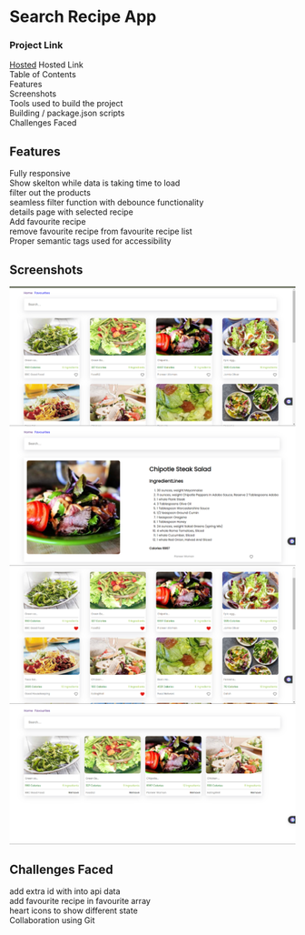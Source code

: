 # Search Recipe App

### Project Link

[Hosted](https://search-recipee.netlify.app/)
Hosted Link <br>
Table of Contents <br>
Features<br>
Screenshots<br>
Tools used to build the project<br>
Building / package.json scripts<br>
Challenges Faced

## Features

Fully responsive<br>
Show skelton while data is taking time to load<br>
filter out the products<br>
seamless filter function with debounce functionality<br>
details page with selected recipe<br>
Add favourite recipe<br>
remove favourite recipe from favourite recipe list<br>
Proper semantic tags used for accessibility

## Screenshots

![Alt text](./images/Screenshot%202024-02-24%20210547.png)
![Alt text](./images/Screenshot%202024-02-24%20210643.png)
![Alt text](./images/Screenshot%202024-02-24%20210657.png)
![Alt text](./images/Screenshot%202024-02-24%20210708.png)


## Challenges Faced
add extra id with into api data<br>
add favourite recipe in favourite array<br>
heart icons to show different state<br>
Collaboration using Git